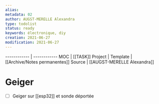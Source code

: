 ```yaml
---
alias:
metadata: 02
author: AUGST-MERELLE Alexandra
type: todolist
status: ready
keywords: électronique, diy
creation: 2021-06-27
modification: 2021-06-27
---
```

------------ | ------------
MOC | [[TASK]]
Project |
Template | [[Archive/Notes permanentes]]
Source | [[AUGST-MERELLE Alexandra]]
# Geiger
- [ ] Geiger sur [[esp32]] et sonde déportée